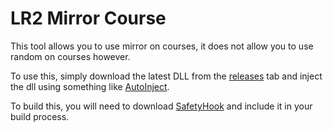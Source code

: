 # LR2 Mirror Course

This tool allows you to use mirror on courses, it does not allow you to use random on courses however.

To use this, simply download the latest DLL from the [releases](https://github.com/tenaibms/LR2-Mirror-Course/releases) tab and inject the dll using something like [AutoInject](https://sourceforge.net/projects/autodllinjector/).

To build this, you will need to download [SafetyHook](https://github.com/cursey/safetyhook) and include it in your build process.
